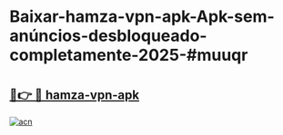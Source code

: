 # Baixar-hamza-vpn-apk-Apk-sem-anúncios-desbloqueado-completamente-2025-#muuqr

# <h2><a href="https://ainizakaria.my?title=hamza-vpn-apk&ref=24M">🔗👉 🔴 hamza-vpn-apk</a></h2>

[![acn](https://github.com/user-attachments/assets/0f9c940e-d8b0-45ae-aac7-cd30a18b3e1c)](https://ainizakaria.my?title=hamza-vpn-apk&ref=24M)

